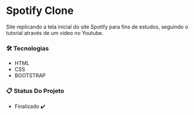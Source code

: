# Spotify Clone

Site replicando a tela inicial do site Spotify para fins de estudos, seguindo o tutorial através de um video no Youtube.

### 🛠️ Tecnologias 

- HTML
- CSS
- BOOTSTRAP

### 📋 Status Do Projeto

- Finalizado ✔️



